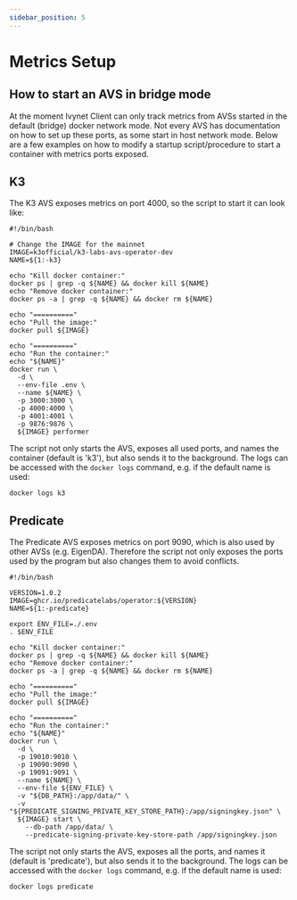 ```yaml
---
sidebar_position: 5
---
```


# Metrics Setup

## How to start an AVS in bridge mode

At the moment Ivynet Client can only track metrics from AVSs started in the default (bridge) docker network mode.
Not every AVS has documentation on how to set up these ports, as some start in host network mode.
Below are a few examples on how to modify a startup script/procedure to start a container with metrics ports exposed.

## K3

The K3 AVS exposes metrics on port 4000, so the script to start it can look like:

```
#!/bin/bash

# Change the IMAGE for the mainnet
IMAGE=k3official/k3-labs-avs-operator-dev
NAME=${1:-k3}

echo "Kill docker container:"
docker ps | grep -q ${NAME} && docker kill ${NAME}
echo "Remove docker container:"
docker ps -a | grep -q ${NAME} && docker rm ${NAME}

echo "=========="
echo "Pull the image:"
docker pull ${IMAGE}

echo "=========="
echo "Run the container:"
echo "${NAME}"
docker run \
  -d \
  --env-file .env \
  --name ${NAME} \
  -p 3000:3000 \
  -p 4000:4000 \
  -p 4001:4001 \
  -p 9876:9876 \
  ${IMAGE} performer
```

The script not only starts the AVS, exposes all used ports, and names the container (default is 'k3'), but also sends it to the background.
The logs can be accessed with the `docker logs` command, e.g. if the default name is used:
```
docker logs k3
```



## Predicate

The Predicate AVS exposes metrics on port 9090, which is also used by other AVSs (e.g. EigenDA).
Therefore the script not only exposes the ports used by the program but also changes them to avoid conflicts.

```
#!/bin/bash

VERSION=1.0.2
IMAGE=ghcr.io/predicatelabs/operator:${VERSION}
NAME=${1:-predicate}

export ENV_FILE=./.env
. $ENV_FILE

echo "Kill docker container:"
docker ps | grep -q ${NAME} && docker kill ${NAME}
echo "Remove docker container:"
docker ps -a | grep -q ${NAME} && docker rm ${NAME}

echo "=========="
echo "Pull the image:"
docker pull ${IMAGE}

echo "=========="
echo "Run the container:"
echo "${NAME}"
docker run \
  -d \
  -p 19010:9010 \
  -p 19090:9090 \
  -p 19091:9091 \
  --name ${NAME} \
  --env-file ${ENV_FILE} \
  -v "${DB_PATH}:/app/data/" \
  -v "${PREDICATE_SIGNING_PRIVATE_KEY_STORE_PATH}:/app/signingkey.json" \
  ${IMAGE} start \
    --db-path /app/data/ \
    --predicate-signing-private-key-store-path /app/signingkey.json

```

The script not only starts the AVS, exposes all the ports, and names it (default is 'predicate'), but also sends it to the background.
The logs can be accessed with the `docker logs` command, e.g. if the default name is used:
```
docker logs predicate
```

